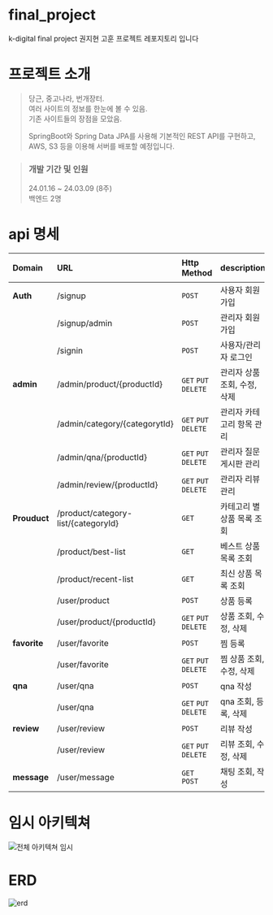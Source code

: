 # final_project
k-digital final project 권지현 고훈 프로젝트 레포지토리 입니다


# 프로젝트 소개

> 당근, 중고나라, 번개장터.\
> 여러 사이트의 정보를 한눈에 볼 수 있음.\
> 기존 사이트들의 장점을 모았음.
> 
> SpringBoot와 Spring Data JPA를 사용해 기본적인 REST API를 구현하고,\
> AWS, S3 등을 이용해 서버를 배포할 예정입니다.

> ### 개발 기간 및 인원
> 24.01.16 ~ 24.03.09 (8주) \
> 백엔드 2명

# api 명세

| Domain       | URL                                                                        | Http Method                 | description       | 접근 권한 |
|:-------------|:---------------------------------------------------------------------------|:----------------------------|:------------------|:------|
| **Auth**     | /signup                                                                    | `POST`                      | 사용자 회원가입          | USER |
|              | /signup/admin                                                              | `POST`                      | 관리자 회원가입          | ADMIN |
|              | /signin                                                                    | `POST`                      | 사용자/관리자 로그인       | -     |
| **admin**    | /admin/product/{productId}                                                 | `GET` `PUT` `DELETE`        | 관리자 상품 조회, 수정, 삭제 | ADMIN  |
|              | /admin/category/{categorytId}                                              | `GET` `PUT` `DELETE`        | 관리자 카테고리 항목 관리 | ADMIN  |
|              | /admin/qna/{productId}                                                     | `GET` `PUT` `DELETE`        | 관리자 질문 게시판 관리 | ADMIN |
|              | /admin/review/{productId}                                                  | `GET` `PUT` `DELETE`        | 관리자 리뷰 관리 | ADMIN  |
| **Prouduct** | /product/category-list/{categoryId}                                        | `GET`                       | 카테고리 별 상품 목록 조회   | USER |
|              | /product/best-list                                                         | `GET`                       | 베스트 상품 목록 조회      | USER |
|              | /product/recent-list                                                       | `GET`                       | 최신 상품 목록 조회          | USER |
|              | /user/product                                                              | `POST`                      | 상품 등록             | USER |
|              | /user/product/{productId}                                                  | `GET` `PUT` `DELETE`        | 상품 조회, 수정, 삭제     | USER |
| **favorite** | /user/favorite                                                             | `POST`                      | 찜 등록      | USER |
|              | /user/favorite                                                             | `GET` `PUT` `DELETE`        | 찜 상품 조회, 수정, 삭제     | USER |
| **qna**      | /user/qna                                                                  | `POST`                      | qna 작성     | USER |
|              | /user/qna                                                                  | `GET` `PUT` `DELETE`        | qna 조회, 등록, 삭제     | USER |
| **review**   | /user/review                                                               | `POST`                      | 리뷰 작성    | USER |
|              | /user/review                                                               | `GET` `PUT` `DELETE`        | 리뷰 조회, 수정, 삭제     | USER |
| **message**  | /user/message                                                              | `GET` `POST`                | 채팅 조회, 작성     | USER |

# 임시 아키텍쳐

![전체 아키텍쳐 임시](https://github.com/briankh1221/final_project/assets/129491967/2787277b-e6b0-4d23-a9a3-f50445779786)


# ERD

![erd](https://github.com/briankh1221/final_project/assets/129491967/d7205d77-e2b7-4103-bb33-6a2c28276479)




